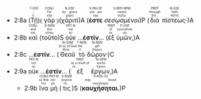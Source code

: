 
- <rt>2:8a</rt> (<RUBY><ruby><ruby>Τῇ<rt>ὁ</rt></ruby><rt>-</rt></ruby><rt>T-DSF</rt></RUBY>)⦇ <RUBY><ruby><ruby>γὰρ<rt>γάρ</rt></ruby><rt>For</rt></ruby><rt>CONJ</rt></RUBY> ⦈(<RUBY><ruby><ruby>χάριτί<rt>χάρις</rt></ruby><rt>by grace</rt></ruby><rt>N-DSF</rt></RUBY>)A (<RUBY><ruby><ruby><strong>ἐστε</strong><rt>εἰμί</rt></ruby><rt>you are</rt></ruby><rt>V-PAI-2P</rt></RUBY> <RUBY><ruby><ruby><em>σεσῳσμένοι</em><rt>σῴζω</rt></ruby><rt>saved</rt></ruby><rt>V-RPP-NPM</rt></RUBY>)P (<RUBY><ruby><ruby>διὰ<rt>διά</rt></ruby><rt>through</rt></ruby><rt>PREP</rt></RUBY> <RUBY><ruby><ruby>πίστεως·<rt>πίστις</rt></ruby><rt>faith</rt></ruby><rt>N-GSF</rt></RUBY>)A 
- <rt>2:8b</rt> <RUBY><ruby><ruby>καὶ<rt>καί</rt></ruby><rt>and</rt></ruby><rt>CONJ</rt></RUBY> (<RUBY><ruby><ruby>τοῦτο<rt>οὗτος</rt></ruby><rt>this</rt></ruby><rt>D-NSN</rt></RUBY>)S <RUBY><ruby><ruby>οὐκ<rt>οὐ</rt></ruby><rt>not</rt></ruby><rt>PRT-N</rt></RUBY> ...**ἐστίν**... (<RUBY><ruby><ruby>ἐξ<rt>ἐκ</rt></ruby><rt>of</rt></ruby><rt>PREP</rt></RUBY> <RUBY><ruby><ruby>ὑμῶν,<rt>σύ</rt></ruby><rt>yourselves</rt></ruby><rt>P-2GP</rt></RUBY>)A
- <rt>2:8c</rt> ...**ἐστίν**... (<RUBY><ruby><ruby>Θεοῦ<rt>θεός</rt></ruby><rt>[it is] of God</rt></ruby><rt>N-GSM</rt></RUBY> <RUBY><ruby><ruby>τὸ<rt>ὁ</rt></ruby><rt>the</rt></ruby><rt>T-NSN</rt></RUBY> <RUBY><ruby><ruby>δῶρον·<rt>δῶρον</rt></ruby><rt>gift</rt></ruby><rt>N-NSN</rt></RUBY>)C 
- <rt>2:9a</rt> <RUBY><ruby><ruby>οὐκ<rt>οὐ</rt></ruby><rt>not</rt></ruby><rt>PRT-N</rt></RUBY> ...**ἐστίν**... (<RUBY><ruby><ruby>ἐξ<rt>ἐκ</rt></ruby><rt>as a result of</rt></ruby><rt>PREP</rt></RUBY> <RUBY><ruby><ruby>ἔργων,<rt>ἔργον</rt></ruby><rt>works</rt></ruby><rt>N-GPN</rt></RUBY>)A 
	- <rt>2:9b</rt> <RUBY><ruby><ruby>ἵνα<rt>ἵνα</rt></ruby><rt>so that</rt></ruby><rt>CONJ</rt></RUBY> <RUBY><ruby><ruby>μή<rt>μή</rt></ruby><rt>not</rt></ruby><rt>PRT-N</rt></RUBY> (<RUBY><ruby><ruby>τις<rt>τις</rt></ruby><rt>anyone</rt></ruby><rt>X-NSM</rt></RUBY>)S (<RUBY><ruby><ruby><strong>καυχήσηται.</strong><rt>καυχάομαι</rt></ruby><rt>may boast</rt></ruby><rt>V-ADS-3S</rt></RUBY>)P